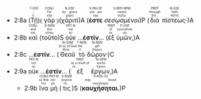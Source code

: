 
- <rt>2:8a</rt> (<RUBY><ruby><ruby>Τῇ<rt>ὁ</rt></ruby><rt>-</rt></ruby><rt>T-DSF</rt></RUBY>)⦇ <RUBY><ruby><ruby>γὰρ<rt>γάρ</rt></ruby><rt>For</rt></ruby><rt>CONJ</rt></RUBY> ⦈(<RUBY><ruby><ruby>χάριτί<rt>χάρις</rt></ruby><rt>by grace</rt></ruby><rt>N-DSF</rt></RUBY>)A (<RUBY><ruby><ruby><strong>ἐστε</strong><rt>εἰμί</rt></ruby><rt>you are</rt></ruby><rt>V-PAI-2P</rt></RUBY> <RUBY><ruby><ruby><em>σεσῳσμένοι</em><rt>σῴζω</rt></ruby><rt>saved</rt></ruby><rt>V-RPP-NPM</rt></RUBY>)P (<RUBY><ruby><ruby>διὰ<rt>διά</rt></ruby><rt>through</rt></ruby><rt>PREP</rt></RUBY> <RUBY><ruby><ruby>πίστεως·<rt>πίστις</rt></ruby><rt>faith</rt></ruby><rt>N-GSF</rt></RUBY>)A 
- <rt>2:8b</rt> <RUBY><ruby><ruby>καὶ<rt>καί</rt></ruby><rt>and</rt></ruby><rt>CONJ</rt></RUBY> (<RUBY><ruby><ruby>τοῦτο<rt>οὗτος</rt></ruby><rt>this</rt></ruby><rt>D-NSN</rt></RUBY>)S <RUBY><ruby><ruby>οὐκ<rt>οὐ</rt></ruby><rt>not</rt></ruby><rt>PRT-N</rt></RUBY> ...**ἐστίν**... (<RUBY><ruby><ruby>ἐξ<rt>ἐκ</rt></ruby><rt>of</rt></ruby><rt>PREP</rt></RUBY> <RUBY><ruby><ruby>ὑμῶν,<rt>σύ</rt></ruby><rt>yourselves</rt></ruby><rt>P-2GP</rt></RUBY>)A
- <rt>2:8c</rt> ...**ἐστίν**... (<RUBY><ruby><ruby>Θεοῦ<rt>θεός</rt></ruby><rt>[it is] of God</rt></ruby><rt>N-GSM</rt></RUBY> <RUBY><ruby><ruby>τὸ<rt>ὁ</rt></ruby><rt>the</rt></ruby><rt>T-NSN</rt></RUBY> <RUBY><ruby><ruby>δῶρον·<rt>δῶρον</rt></ruby><rt>gift</rt></ruby><rt>N-NSN</rt></RUBY>)C 
- <rt>2:9a</rt> <RUBY><ruby><ruby>οὐκ<rt>οὐ</rt></ruby><rt>not</rt></ruby><rt>PRT-N</rt></RUBY> ...**ἐστίν**... (<RUBY><ruby><ruby>ἐξ<rt>ἐκ</rt></ruby><rt>as a result of</rt></ruby><rt>PREP</rt></RUBY> <RUBY><ruby><ruby>ἔργων,<rt>ἔργον</rt></ruby><rt>works</rt></ruby><rt>N-GPN</rt></RUBY>)A 
	- <rt>2:9b</rt> <RUBY><ruby><ruby>ἵνα<rt>ἵνα</rt></ruby><rt>so that</rt></ruby><rt>CONJ</rt></RUBY> <RUBY><ruby><ruby>μή<rt>μή</rt></ruby><rt>not</rt></ruby><rt>PRT-N</rt></RUBY> (<RUBY><ruby><ruby>τις<rt>τις</rt></ruby><rt>anyone</rt></ruby><rt>X-NSM</rt></RUBY>)S (<RUBY><ruby><ruby><strong>καυχήσηται.</strong><rt>καυχάομαι</rt></ruby><rt>may boast</rt></ruby><rt>V-ADS-3S</rt></RUBY>)P